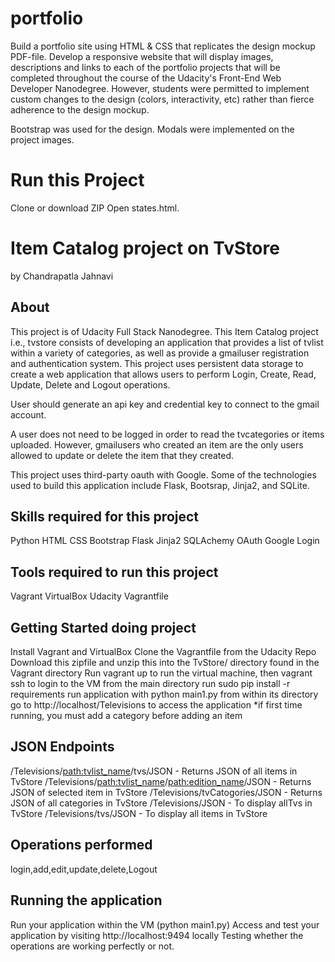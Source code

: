 # portfolio
Build a portfolio site using HTML & CSS that replicates the design mockup PDF-file. Develop a responsive website that will display images, descriptions and links to each of the portfolio projects that will be completed throughout the course of the Udacity's Front-End Web Developer Nanodegree.
However, students were permitted to implement custom changes to the design (colors, interactivity, etc) rather than fierce adherence to the design mockup.

Bootstrap was used for the design. Modals were implemented on the project images.

# Run this Project
Clone or download ZIP
Open states.html.


# Item Catalog project on TvStore
by Chandrapatla Jahnavi

## About
This project is of Udacity Full Stack Nanodegree. This Item Catalog project i.e., tvstore consists of developing an application that provides a 
list of tvlist within a variety of categories, as well as provide a gmailuser registration and authentication system. This project 
uses persistent data storage to create a web application that allows users to perform Login, Create, Read, Update, Delete and Logout 
operations.

User should generate an api key and credential key to connect to the gmail account.

A user does not need to be logged in order to read the tvcategories or items uploaded. However, gmailusers who created an item are the 
only users allowed to update or delete the item that they created.

This project uses third-party oauth with Google. Some of the technologies used to build this application include Flask, Bootsrap, 
Jinja2, and SQLite.

## Skills required for this project
Python
HTML
CSS
Bootstrap
Flask
Jinja2
SQLAchemy
OAuth
Google Login

## Tools required to run this project
Vagrant
VirtualBox
Udacity Vagrantfile

## Getting Started doing project
Install Vagrant and VirtualBox
Clone the Vagrantfile from the Udacity Repo
Download this zipfile and unzip this into the TvStore/ directory found in the Vagrant directory
Run vagrant up to run the virtual machine, then vagrant ssh to login to the VM
from the main directory run sudo pip install -r requirements
run application with python main1.py from within its directory
go to http://localhost/Televisions to access the application
*if first time running, you must add a category before adding an item

## JSON Endpoints
/Televisions/<path:tvlist_name>/tvs/JSON - Returns JSON of all items in TvStore
/Televisions/<path:tvlist_name>/<path:edition_name>/JSON - Returns JSON of selected item in TvStore
/Televisions/tvCatogories/JSON - Returns JSON of all categories in TvStore
/Televisions/JSON - To display allTvs in TvStore
/Televisions/tvs/JSON - To display all items in TvStore

## Operations performed
login,add,edit,update,delete,Logout

## Running the application
Run your application within the VM (python main1.py)
Access and test your application by visiting http://localhost:9494 locally
Testing whether the operations are working perfectly or not.




